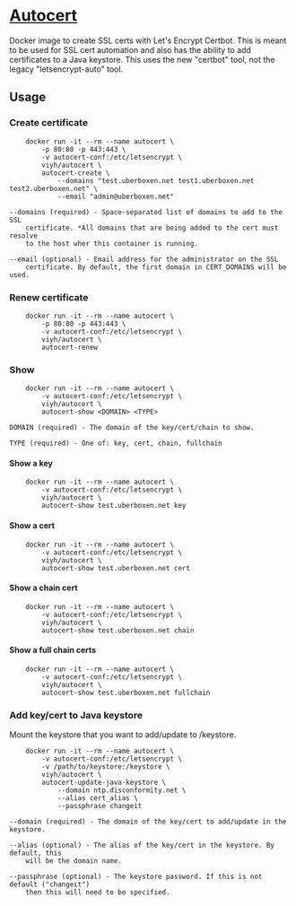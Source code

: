 # [Autocert](https://github.com/viyh/autocert) #

Docker image to create SSL certs with Let's Encrypt Certbot. This is meant to be used for SSL cert automation and also has the ability to add certificates to a Java keystore. This uses the new "certbot" tool, not the legacy "letsencrypt-auto" tool.

## Usage ##

### Create certificate ###

        docker run -it --rm --name autocert \
            -p 80:80 -p 443:443 \
            -v autocert-conf:/etc/letsencrypt \
            viyh/autocert \
            autocert-create \
                --domains "test.uberboxen.net test1.uberboxen.net test2.uberboxen.net" \
                --email "admin@uberboxen.net"

    --domains (required) - Space-separated list of domains to add to the SSL
        certificate. *All domains that are being added to the cert must resolve
        to the host wher this container is running.

    --email (optional) - Email address for the administrator on the SSL
        certificate. By default, the first domain in CERT_DOMAINS will be used.

### Renew certificate ###

        docker run -it --rm --name autocert \
            -p 80:80 -p 443:443 \
            -v autocert-conf:/etc/letsencrypt \
            viyh/autocert \
            autocert-renew

### Show ###

        docker run -it --rm --name autocert \
            -v autocert-conf:/etc/letsencrypt \
            viyh/autocert \
            autocert-show <DOMAIN> <TYPE>

    DOMAIN (required) - The domain of the key/cert/chain to show.

    TYPE (required) - One of: key, cert, chain, fullchain

#### Show a key ####

        docker run -it --rm --name autocert \
            -v autocert-conf:/etc/letsencrypt \
            viyh/autocert \
            autocert-show test.uberboxen.net key

#### Show a cert ####

        docker run -it --rm --name autocert \
            -v autocert-conf:/etc/letsencrypt \
            viyh/autocert \
            autocert-show test.uberboxen.net cert

#### Show a chain cert ####

        docker run -it --rm --name autocert \
            -v autocert-conf:/etc/letsencrypt \
            viyh/autocert \
            autocert-show test.uberboxen.net chain

#### Show a full chain certs ####

        docker run -it --rm --name autocert \
            -v autocert-conf:/etc/letsencrypt \
            viyh/autocert \
            autocert-show test.uberboxen.net fullchain

### Add key/cert to Java keystore ###

Mount the keystore that you want to add/update to /keystore.

        docker run -it --rm --name autocert \
            -v autocert-conf:/etc/letsencrypt \
            -v /path/to/keystore:/keystore \
            viyh/autocert \
            autocert-update-java-keystore \
                --domain ntp.disconformity.net \
                --alias cert_alias \
                --passphrase changeit

    --domain (required) - The domain of the key/cert to add/update in the keystore.

    --alias (optional) - The alias of the key/cert in the keystore. By default, this
        will be the domain name.

    --passphrase (optional) - The keystore password. If this is not default ("changeit")
        then this will need to be specified.
